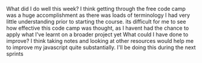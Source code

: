  What did I do well this week?
 I think getting through the free code camp was a huge accomplishment as there was loads of terminology I had very little understanding prior to starting the course. its difficult for me to see how effective this code camp was thought, as I havent had the chance to apply what I've learnt on a broader project yet
 What could I have done to improve?
 I think taking notes and looking at other resources would help me to improve my javascript quite substantially. I'll be doing this during the next sprints
